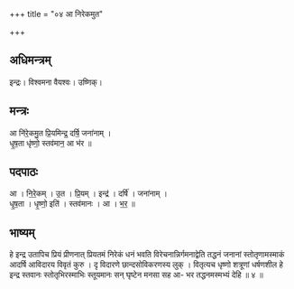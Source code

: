 +++
title = "०४ आ निरेकमुत"

+++
## अधिमन्त्रम्
इन्द्रः। विश्वमना वैयश्वः। उष्णिक्।

## मन्त्रः
आ नि॑रे॒कमु॒त प्रि॒यमिन्द्र॒ दर्षि॒ जना॑नाम् ।  
धृ॒ष॒ता धृ॑ष्णो॒ स्तव॑मान॒ आ भ॑र ॥

## पदपाठः
आ । नि॒रे॒कम् । उ॒त । प्रि॒यम् । इन्द्र॑ । दर्षि॑ । जना॑नाम् ।  
धृ॒ष॒ता । धृ॒ष्णो॒ इति॑ । स्तव॑मानः । आ । भ॒र॒ ॥

## भाष्यम्
हे इन्द्र उतापिच प्रियं प्रीणनात् प्रियतमं निरेकं धनं भवति विरेचनान्निर्गमनाद्वेति तद्धनं जनानां स्तोतृणामस्माकं आदर्षि आविदारय विवृतं कुरु । दृ विदारणे छान्दसोविकरणस्य लुक् । वितृत्यच धृष्णो शत्रूणां धर्षणशील हे इन्द्र स्तवानः स्तोतृभिरस्माभिः स्तूयमानः सन् घृष्टेन मनसा सह आ- भर तद्धनमस्मभ्यं देहि ॥ ४ ॥